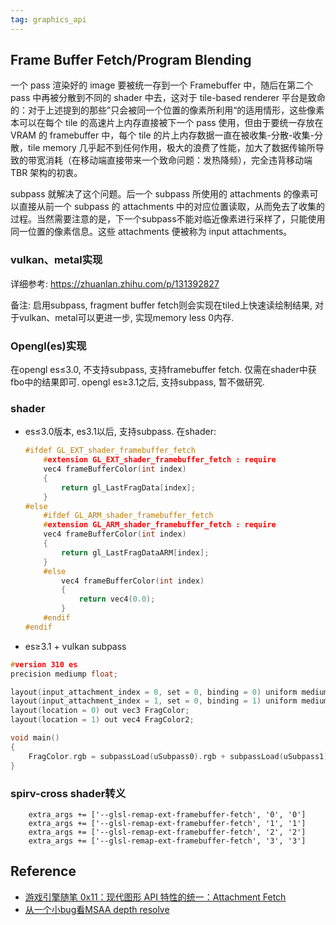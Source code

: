 ```yaml
---
tag: graphics_api
---
```

## Frame Buffer Fetch/Program Blending
一个 pass 渲染好的 image 要被统一存到一个 Framebuffer 中，随后在第二个 pass 中再被分散到不同的 shader 中去，这对于 tile-based renderer 平台是致命的：对于上述提到的那些”只会被同一个位置的像素所利用“的适用情形，这些像素本可以在每个 tile 的高速片上内存直接被下一个 pass 使用，但由于要统一存放在 VRAM 的 framebuffer 中，每个 tile 的片上内存数据一直在被收集-分散-收集-分散，tile memory 几乎起不到任何作用，极大的浪费了性能，加大了数据传输所导致的带宽消耗（在移动端直接带来一个致命问题：发热降频），完全违背移动端 TBR 架构的初衷。

subpass 就解决了这个问题。后一个 subpass 所使用的 attachments 的像素可以直接从前一个 subpass 的 attachments 中的对应位置读取，从而免去了收集的过程。当然需要注意的是，下一个subpass不能对临近像素进行采样了，只能使用同一位置的像素信息。这些 attachments 便被称为 input attachments。

### vulkan、metal实现
详细参考: https://zhuanlan.zhihu.com/p/131392827

备注: 启用subpass, fragment buffer fetch则会实现在tiled上快速读绘制结果, 对于vulkan、metal可以更进一步, 实现memory less 0内存.

### Opengl(es)实现
在opengl es$\le$3.0, 不支持subpass, 支持framebuffer fetch. 仅需在shader中获fbo中的结果即可.
opengl es$\ge$3.1之后, 支持subpass, 暂不做研究.

### shader
* es$\le$3.0版本, es3.1以后, 支持subpass. 在shader:
    ```c++
    #ifdef GL_EXT_shader_framebuffer_fetch
        #extension GL_EXT_shader_framebuffer_fetch : require
        vec4 frameBufferColor(int index)
        {
            return gl_LastFragData[index];
        }
    #else
        #ifdef GL_ARM_shader_framebuffer_fetch
        #extension GL_ARM_shader_framebuffer_fetch : require
        vec4 frameBufferColor(int index)
        {
            return gl_LastFragDataARM[index];
        }
        #else
            vec4 frameBufferColor(int index)
            {
                return vec4(0.0);
            }
        #endif
    #endif
    ```

* es$\ge$3.1 + vulkan subpass
```c++
#version 310 es
precision mediump float;

layout(input_attachment_index = 0, set = 0, binding = 0) uniform mediump subpassInput uSubpass0;
layout(input_attachment_index = 1, set = 0, binding = 1) uniform mediump subpassInput uSubpass1;
layout(location = 0) out vec3 FragColor;
layout(location = 1) out vec4 FragColor2;

void main()
{
    FragColor.rgb = subpassLoad(uSubpass0).rgb + subpassLoad(uSubpass1).rgb;
}
```

### spirv-cross shader转义
        extra_args += ['--glsl-remap-ext-framebuffer-fetch', '0', '0']
        extra_args += ['--glsl-remap-ext-framebuffer-fetch', '1', '1']
        extra_args += ['--glsl-remap-ext-framebuffer-fetch', '2', '2']
        extra_args += ['--glsl-remap-ext-framebuffer-fetch', '3', '3']


## Reference
* [游戏引擎随笔 0x11：现代图形 API 特性的统一：Attachment Fetch](https://zhuanlan.zhihu.com/p/131392827)
* [从一个小bug看MSAA depth resolve](http://aicdg.com/ue4-msaa-depth/)